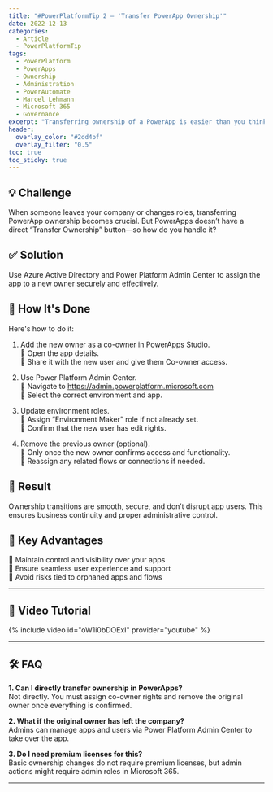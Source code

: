 ```yaml
---
title: "#PowerPlatformTip 2 – 'Transfer PowerApp Ownership'"
date: 2022-12-13
categories:
  - Article
  - PowerPlatformTip
tags:
  - PowerPlatform
  - PowerApps
  - Ownership
  - Administration
  - PowerAutomate
  - Marcel Lehmann
  - Microsoft 365
  - Governance
excerpt: "Transferring ownership of a PowerApp is easier than you think—follow these steps to ensure smooth handover and continuity."
header:
  overlay_color: "#2dd4bf"
  overlay_filter: "0.5"
toc: true
toc_sticky: true
---
```


## 💡 Challenge
When someone leaves your company or changes roles, transferring PowerApp ownership becomes crucial. But PowerApps doesn’t have a direct “Transfer Ownership” button—so how do you handle it?

## ✅ Solution
Use Azure Active Directory and Power Platform Admin Center to assign the app to a new owner securely and effectively.

## 🔧 How It's Done
Here's how to do it:

1. Add the new owner as a co-owner in PowerApps Studio.  
   🔸 Open the app details.  
   🔸 Share it with the new user and give them Co-owner access.

2. Use Power Platform Admin Center.  
   🔸 Navigate to https://admin.powerplatform.microsoft.com  
   🔸 Select the correct environment and app.

3. Update environment roles.  
   🔸 Assign “Environment Maker” role if not already set.  
   🔸 Confirm that the new user has edit rights.

4. Remove the previous owner (optional).  
   🔸 Only once the new owner confirms access and functionality.  
   🔸 Reassign any related flows or connections if needed.

## 🎉 Result
Ownership transitions are smooth, secure, and don’t disrupt app users. This ensures business continuity and proper administrative control.

## 🌟 Key Advantages
🔸 Maintain control and visibility over your apps  
🔸 Ensure seamless user experience and support  
🔸 Avoid risks tied to orphaned apps and flows

---

## 🎥 Video Tutorial
{% include video id="oW1i0bDOExI" provider="youtube" %}

---

## 🛠️ FAQ
**1. Can I directly transfer ownership in PowerApps?**  
Not directly. You must assign co-owner rights and remove the original owner once everything is confirmed.

**2. What if the original owner has left the company?**  
Admins can manage apps and users via Power Platform Admin Center to take over the app.

**3. Do I need premium licenses for this?**  
Basic ownership changes do not require premium licenses, but admin actions might require admin roles in Microsoft 365.

---
